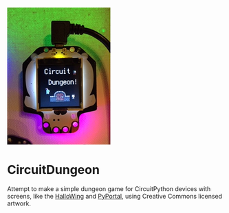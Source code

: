 ![CircuitDungeon splash](images/CircuitDungeonSplash.JPG)

# CircuitDungeon

Attempt to make a simple dungeon game for CircuitPython devices with screens,
like the [HalloWing](https://www.adafruit.com/product/3900) and [PyPortal](https://www.adafruit.com/product/4116),
using Creative Commons licensed artwork.

